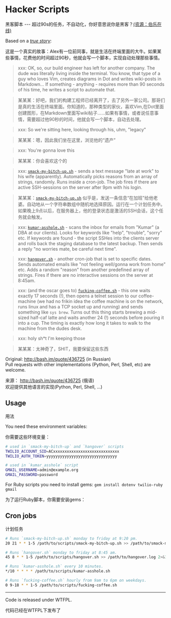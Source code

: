 # Hacker Scripts
黑客脚本 --- 超过90s的任务，不自动化，你好意思说你是黑客？[(资源：伯乐在线)]()

Based on a _[true
story](https://www.jitbit.com/alexblog/249-now-thats-what-i-call-a-hacker/)_:

这是一个真实的故事：Alex有一位前同事，就是生活在终端里面的大牛。如果某些事情，花费他的时间超过90秒，他就会写一个脚本，实现自动处理那些事情。

> xxx: OK, so, our build engineer has left for another company. The dude was literally living inside the terminal. You know, that type of a guy who loves Vim, creates diagrams in Dot and writes wiki-posts in Markdown... If something - anything - requires more than 90 seconds of his time, he writes a script to automate that.

> 某某某：好吧，我们的构建工程师已经离开了，去了另外一家公司。那哥们是真的生活在终端里面。你知道的，那种类型的家伙，喜欢Vim,在Dot里面创建图形，在Markdown里面写wiki帖子......如果有事情，或者说任意事情，需要超过他90秒的时间，他就会写一个脚本，自动去处理。

> xxx: So we're sitting here, looking through his, uhm, "legacy"

> 某某某：嗯，因此我们坐在这里，浏览他的“遗产”

> xxx: You're gonna love this

> 某某某：你会喜欢这个的

> xxx: [`smack-my-bitch-up.sh`](https://github.com/NARKOZ/hacker-scripts/blob/master/smack-my-bitch-up.sh) - sends a text message "late at work" to his wife (apparently). Automatically picks reasons from an array of strings, randomly. Runs inside a cron-job. The job fires if there are active SSH-sessions on the server after 9pm with his login.

> 某某某：[`smack-my-bitch-up.sh`](https://github.com/NARKOZ/hacker-scripts/blob/master/smack-my-bitch-up.sh) 似乎是，发送一条信息“在加班”给他老婆。自动地从一个字符串数组中随机地选择原因。运行在一个计划任务中。如果晚上9点以后，在服务器上，他的登录状态是激活的SSH会话，这个任务就会触发。

> xxx: [`kumar-asshole.sh`](https://github.com/NARKOZ/hacker-scripts/blob/master/kumar-asshole.sh) - scans the inbox for emails from "Kumar" (a DBA at our clients). Looks for keywords like "help", "trouble", "sorry" etc. If keywords are found - the script SSHes into the clients server and rolls back the staging database to the latest backup. Then sends a reply "no worries mate, be careful next time".

> xxx: [`hangover.sh`](https://github.com/NARKOZ/hacker-scripts/blob/master/hangover.sh) - another cron-job that is set to specific dates. Sends automated emails like "not feeling well/gonna work from home" etc. Adds a random "reason" from another predefined array of strings. Fires if there are no interactive sessions on the server at 8:45am.

> xxx: (and the oscar goes to) [`fucking-coffee.sh`](https://github.com/NARKOZ/hacker-scripts/blob/master/fucking-coffee.sh) - this one waits exactly 17 seconds (!), then opens a telnet session to our coffee-machine (we had no frikin idea the coffee machine is on the network, runs linux and has a TCP socket up and running) and sends something like `sys brew`. Turns out this thing starts brewing a mid-sized half-caf latte and waits another 24 (!) seconds before pouring it into a cup. The timing is exactly how long it takes to walk to the machine from the dudes desk.

> xxx: holy sh*t I'm keeping those

> 某某某：太神奇了，SHIT，我要保留这些东西

Original: http://bash.im/quote/436725 (in Russian)  
Pull requests with other implementations (Python, Perl, Shell, etc) are welcome.

来源： http://bash.im/quote/436725 (俄语)  
欢迎提供其他语言的实现(Python, Perl, Shell, ...)

## Usage 
用法

You need these environment variables:

你需要这些环境变量：

```sh
# used in `smack-my-bitch-up` and `hangover` scripts
TWILIO_ACCOUNT_SID=ACxxxxxxxxxxxxxxxxxxxxxxxxxxxxx
TWILIO_AUTH_TOKEN=yyyyyyyyyyyyyyyyyyyyyyyyyyyyyyy

# used in `kumar_asshole` script
GMAIL_USERNAME=admin@example.org
GMAIL_PASSWORD=password
```

For Ruby scripts you need to install gems:
`gem install dotenv twilio-ruby gmail`

为了运行Ruby脚本，你需要安装gems：

## Cron jobs
计划任务

```sh
# Runs `smack-my-bitch-up.sh` monday to friday at 9:20 pm.
20 21 * * 1-5 /path/to/scripts/smack-my-bitch-up.sh >> /path/to/smack-my-bitch-up.log 2>&1

# Runs `hangover.sh` monday to friday at 8:45 am.
45 8 * * 1-5 /path/to/scripts/hangover.sh >> /path/to/hangover.log 2>&1

# Runs `kumar-asshole.sh` every 10 minutes.
*/10 * * * * /path/to/scripts/kumar-asshole.sh

# Runs `fucking-coffee.sh` hourly from 9am to 6pm on weekdays.
0 9-18 * * 1-5 /path/to/scripts/fucking-coffee.sh
```

---
Code is released under WTFPL.

代码已经在WTFPL下发布了
